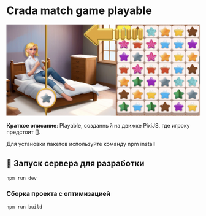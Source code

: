 # Crada match game playable

![Логотип или скриншот игры](public/img/game.png)

**Краткое описание**: Playable, созданный на движке PixiJS, где игроку предстоит [].

Для установки пакетов используйте команду npm install

## 🚀 Запуск сервера для разработки
```shell
npm run dev
```

### Сборка проекта с оптимизацией
```shell
npm run build
```
